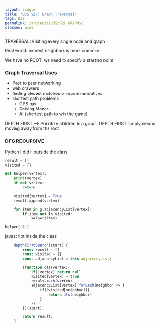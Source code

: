 ```yaml
---
layout: single
title: "UJS S27: Graph Traversal"
tags: UJS
permalink: /projects/UJS/S27_GRAPHS/
classes: wide
---
```


TRAVERSAL: Visiting every single node and graph

Real world: nearest neighbors is more common

We have no ROOT, we need to specify a starting point

### Graph Traversal Uses

- Peer to peer networking
- web crawlers
- finding closest matches or recommendations
- shortest path problems
  - GPS nav
  - Solving Mazes
  - AI (shortest path to win the game)

DEPTH FIRST --> Prioritize children
In a graph, DEPTH FIRST simply means moving away from the root

### DFS RECURSIVE

Python I did it outside the class

```python
result = []
visited = {}

def helper(vertex):
    print(vertex)
    if not vertex:
        return

    visited[vertex] = True
    result.append(vertex)

    for item in g.adjacencyList[vertex]:
        if item not in visited:
            helper(item)

helper('A')

```

javascript inside the class

```javascript
    depthFirstSearch(start) {
        const result = []
        const visited = {}
        const adjacencyList = this.adjacencyList;

        (function dfs(vertex){
            if(!vertex) return null
            visited[vertex] = true
            result.push(vertex)
            adjacencyList[vertex].forEach(neighbor => {
                if(!visited[neighbor]){
                    return dfs(neighbor)
                }
            })
        })(start);

        return result;
    }
```
